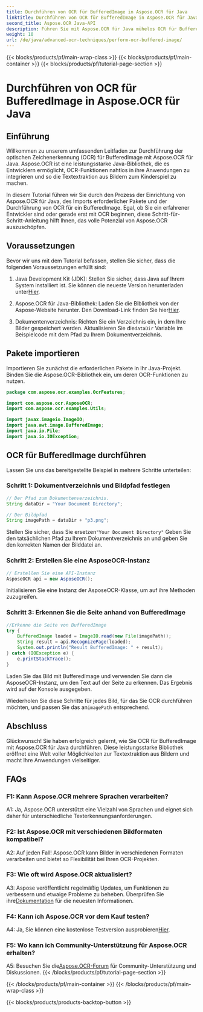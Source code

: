 ```yaml
---
title: Durchführen von OCR für BufferedImage in Aspose.OCR für Java
linktitle: Durchführen von OCR für BufferedImage in Aspose.OCR für Java
second_title: Aspose.OCR Java-API
description: Führen Sie mit Aspose.OCR für Java mühelos OCR für BufferedImage durch. Extrahieren Sie nahtlos Text aus Bildern. Laden Sie es jetzt herunter und genießen Sie ein vielseitiges Texterkennungserlebnis.
weight: 10
url: /de/java/advanced-ocr-techniques/perform-ocr-buffered-image/
---
```


{{< blocks/products/pf/main-wrap-class >}}
{{< blocks/products/pf/main-container >}}
{{< blocks/products/pf/tutorial-page-section >}}

# Durchführen von OCR für BufferedImage in Aspose.OCR für Java

## Einführung

Willkommen zu unserem umfassenden Leitfaden zur Durchführung der optischen Zeichenerkennung (OCR) für BufferedImage mit Aspose.OCR für Java. Aspose.OCR ist eine leistungsstarke Java-Bibliothek, die es Entwicklern ermöglicht, OCR-Funktionen nahtlos in ihre Anwendungen zu integrieren und so die Textextraktion aus Bildern zum Kinderspiel zu machen.

In diesem Tutorial führen wir Sie durch den Prozess der Einrichtung von Aspose.OCR für Java, des Imports erforderlicher Pakete und der Durchführung von OCR für ein BufferedImage. Egal, ob Sie ein erfahrener Entwickler sind oder gerade erst mit OCR beginnen, diese Schritt-für-Schritt-Anleitung hilft Ihnen, das volle Potenzial von Aspose.OCR auszuschöpfen.

## Voraussetzungen

Bevor wir uns mit dem Tutorial befassen, stellen Sie sicher, dass die folgenden Voraussetzungen erfüllt sind:

1.  Java Development Kit (JDK): Stellen Sie sicher, dass Java auf Ihrem System installiert ist. Sie können die neueste Version herunterladen unter[Hier](https://www.oracle.com/java/technologies/javase-downloads.html).

2.  Aspose.OCR für Java-Bibliothek: Laden Sie die Bibliothek von der Aspose-Website herunter. Den Download-Link finden Sie hier[Hier](https://releases.aspose.com/ocr/java/).

3.  Dokumentenverzeichnis: Richten Sie ein Verzeichnis ein, in dem Ihre Bilder gespeichert werden. Aktualisieren Sie die`dataDir` Variable im Beispielcode mit dem Pfad zu Ihrem Dokumentverzeichnis.

## Pakete importieren

Importieren Sie zunächst die erforderlichen Pakete in Ihr Java-Projekt. Binden Sie die Aspose.OCR-Bibliothek ein, um deren OCR-Funktionen zu nutzen.

```java
package com.aspose.ocr.examples.OcrFeatures;

import com.aspose.ocr.AsposeOCR;
import com.aspose.ocr.examples.Utils;

import javax.imageio.ImageIO;
import java.awt.image.BufferedImage;
import java.io.File;
import java.io.IOException;
```

## OCR für BufferedImage durchführen

Lassen Sie uns das bereitgestellte Beispiel in mehrere Schritte unterteilen:

### Schritt 1: Dokumentverzeichnis und Bildpfad festlegen

```java
// Der Pfad zum Dokumentenverzeichnis.
String dataDir = "Your Document Directory";

// Der Bildpfad
String imagePath = dataDir + "p3.png";
```

 Stellen Sie sicher, dass Sie ersetzen`"Your Document Directory"` Geben Sie den tatsächlichen Pfad zu Ihrem Dokumentverzeichnis an und geben Sie den korrekten Namen der Bilddatei an.

### Schritt 2: Erstellen Sie eine AsposeOCR-Instanz

```java
// Erstellen Sie eine API-Instanz
AsposeOCR api = new AsposeOCR();
```

Initialisieren Sie eine Instanz der AsposeOCR-Klasse, um auf ihre Methoden zuzugreifen.

### Schritt 3: Erkennen Sie die Seite anhand von BufferedImage

```java
//Erkenne die Seite von BufferedImage
try {
    BufferedImage loaded = ImageIO.read(new File(imagePath));
    String result = api.RecognizePage(loaded);
    System.out.println("Result BufferedImage: " + result);
} catch (IOException e) {
    e.printStackTrace();
}
```

Laden Sie das Bild mit BufferedImage und verwenden Sie dann die AsposeOCR-Instanz, um den Text auf der Seite zu erkennen. Das Ergebnis wird auf der Konsole ausgegeben.

 Wiederholen Sie diese Schritte für jedes Bild, für das Sie OCR durchführen möchten, und passen Sie das an`imagePath` entsprechend.

## Abschluss

Glückwunsch! Sie haben erfolgreich gelernt, wie Sie OCR für BufferedImage mit Aspose.OCR für Java durchführen. Diese leistungsstarke Bibliothek eröffnet eine Welt voller Möglichkeiten zur Textextraktion aus Bildern und macht Ihre Anwendungen vielseitiger.

## FAQs

### F1: Kann Aspose.OCR mehrere Sprachen verarbeiten?

A1: Ja, Aspose.OCR unterstützt eine Vielzahl von Sprachen und eignet sich daher für unterschiedliche Texterkennungsanforderungen.

### F2: Ist Aspose.OCR mit verschiedenen Bildformaten kompatibel?

A2: Auf jeden Fall! Aspose.OCR kann Bilder in verschiedenen Formaten verarbeiten und bietet so Flexibilität bei Ihren OCR-Projekten.

### F3: Wie oft wird Aspose.OCR aktualisiert?

A3: Aspose veröffentlicht regelmäßig Updates, um Funktionen zu verbessern und etwaige Probleme zu beheben. Überprüfen Sie ihre[Dokumentation](https://reference.aspose.com/ocr/java/) für die neuesten Informationen.

### F4: Kann ich Aspose.OCR vor dem Kauf testen?

 A4: Ja, Sie können eine kostenlose Testversion ausprobieren[Hier](https://releases.aspose.com/).

### F5: Wo kann ich Community-Unterstützung für Aspose.OCR erhalten?

 A5: Besuchen Sie die[Aspose.OCR-Forum](https://forum.aspose.com/c/ocr/16) für Community-Unterstützung und Diskussionen.
{{< /blocks/products/pf/tutorial-page-section >}}

{{< /blocks/products/pf/main-container >}}
{{< /blocks/products/pf/main-wrap-class >}}

{{< blocks/products/products-backtop-button >}}
